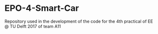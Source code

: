 # EPO-4-Smart-Car
Repository used in the development of the code for the 4th practical of EE @ TU Delft 2017 of team A11
